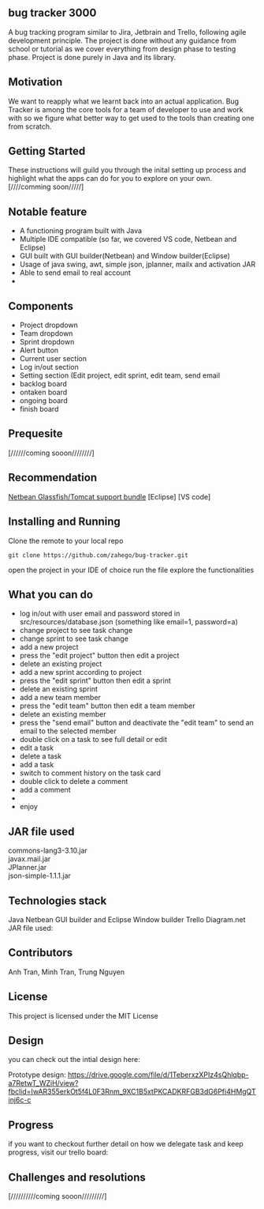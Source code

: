 ## bug tracker 3000
A bug tracking program similar to Jira, Jetbrain and Trello, following agile development principle. The project is done without any guidance from school or tutorial as we cover everything from design phase to testing phase. Project is done purely in Java and its library.

## Motivation
We want to reapply what we learnt back into an actual application. Bug Tracker is among the core tools for a team of developer to use and work with so we figure what better way to get used to the tools than creating one from scratch.

## Getting Started
These instructions will guild you through the inital setting up process and 
highlight what the apps can do for you to explore on your own.  
[////comming soon/////]



## Notable feature
- A functioning program built with Java
- Multiple IDE compatible (so far, we covered VS code, Netbean and Eclipse)
- GUI built with GUI builder(Netbean) and Window builder(Eclipse)
- Usage of java swing, awt, simple json, jplanner, mailx and activation JAR
- Able to send email to real account
- 

## Components
- Project dropdown
- Team dropdown
- Sprint dropdown
- Alert button
- Current user section
- Log in/out section
- Setting section (Edit project, edit sprint, edit team, send email
- backlog board
- ontaken board
- ongoing board
- finish board


## Prequesite
[//////coming sooon////////]


## Recommendation
[Netbean Glassfish/Tomcat support bundle](https://netbeans.org/downloads/8.2/rc/)
[Eclipse]
[VS code]

## Installing and Running
Clone the remote to your local repo
```
git clone https://github.com/zahego/bug-tracker.git  
```
open the project in your IDE of choice
run the file 
explore the functionalities  


## What you can do
- log in/out with user email and password stored in src/resources/database.json (something like email=1, password=a) 
- change project to see task change
- change sprint to see task change
- add a new project
- press the "edit project" button then edit a project
- delete an existing project
- add a new sprint according to project
- press the "edit sprint" button then edit a sprint
- delete an existing sprint
- add a new team member
- press the "edit team" button then edit a team member
- delete an existing member
- press the "send email" button and deactivate the "edit team" to send an email to the selected member
- double click on a task to see full detail or edit
- edit a task
- delete a task
- add a task
- switch to comment history on the task card
- double click to delete a comment
- add a comment
- 
- enjoy

## JAR file used
commons-lang3-3.10.jar  
javax.mail.jar  
JPlanner.jar  
json-simple-1.1.1.jar

## Technologies stack
Java
Netbean GUI builder and Eclipse Window builder
Trello
Diagram.net
JAR file used: 


## Contributors
Anh Tran, Minh Tran, Trung Nguyen


## License
This project is licensed under the MIT License

## Design
you can check out the intial design here:  
  
Prototype design: https://drive.google.com/file/d/1TeberxzXPIz4sQhlqbp-a7RetwT_WZiH/view?fbclid=IwAR355erkOt5f4L0F3Rnm_9XC1B5xtPKCADKRFGB3dG6Pfi4HMgQTinj6c-c 

## Progress
if you want to checkout further detail on how we delegate task and keep progress, visit our trello board: 

## Challenges and resolutions
[//////////coming sooon/////////]
